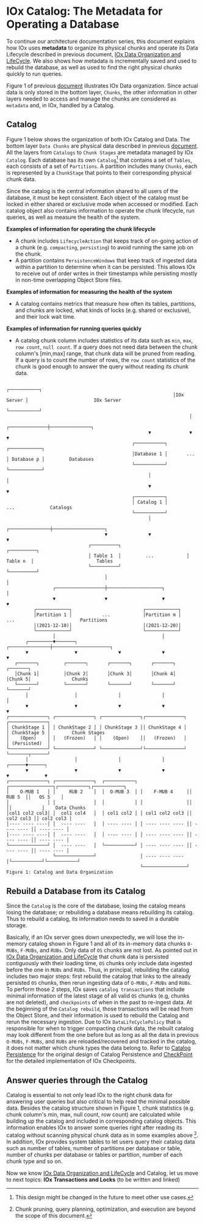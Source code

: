# IOx Catalog: The Metadata for Operating a Database

To continue our architecture documentation series, this document explains how IOx uses **metadata** to organize its physical chunks and operate its Data Lifecycle described in previous document, [IOx Data Organization and LifeCycle](data_organization_lifecycle.md). We also shows how metadata is incrementally saved and used to rebuild the database, as well as used to find the right physical chunks quickly to run queries.

Figure 1 of previous [document](data_organization_lifecycle.md) illustrates IOx Data organization. Since actual data is only stored in the bottom layer, `Chunks`, the other information in other layers needed to access and manage the chunks are considered as `metadata` and, in IOx, handled by a Catalog.

## Catalog
Figure 1 below shows the organization of both IOx Catalog and Data. The bottom layer `Data Chunks` are physical data described in previous [document](data_organization_lifecycle.md). All the layers from `Catalogs` to `Chunk Stages` are metadata managed by IOx `Catalog`. Each database has its own `Catalog`[^cat] that contains a set of `Tables`, each consists of a set of `Partitions`. A partition includes many `Chunks`, each is represented by a `ChunkStage` that points to their corresponding physical chunk data.

[^cat]: This design might be changed in the future to meet other use cases.

Since the catalog is the central information shared to all users of the database, it must be kept consistent. Each object of the catalog must be locked in either shared or exclusive mode when accessed or modified. Each catalog object also contains information to operate the chunk lifecycle, run queries, as well as measure the health of the system. 

**Examples of information for operating the chunk lifecycle**
* A chunk includes `LifecycleAction` that keeps track of on-going action of a chunk (e.g. `compacting`, `persisting`) to avoid running the same job on the chunk. 
* A partition contains `PersistenceWindows` that  keep track of ingested data within a partition to determine when it can be persisted. This allows IOx to receive out of order writes in their timestamps while persisting mostly in non-time overlapping Object Store files.

**Examples of information for measuring the health of the system**
* A catalog contains metrics that measure how often its tables, partitions, and chunks are locked, what kinds of locks (e.g. shared or exclusive), and their lock wait time.

**Examples of information for running queries quickly**
* A catalog chunk column includes statistics of its data such as `min`, `max`, `row count`, `null count`. If a query does not need data between the chunk column's [min,max] range, that chunk data will be pruned from reading. If a query is to count the number of rows, the `row count` statistics of the chunk is good enough to answer the query without reading its chunk data.


```text
                                                             ┌───────────┐                                     
                                                             │IOx Server │                        IOx Server   
                                                             └───────────┘                                     
                                                                   │                                           
                                                    ┌──────────────┼───────────────┐                           
                                                    ▼              ▼               ▼                           
                                              ┌───────────┐                ┌────────────┐                      
                                              │Database 1 │       ...      │ Database p │         Databases    
                                              └───────────┘                └────────────┘                      
                                                    │                              │                           
                                                    ▼                              ▼                           
                                              ┌───────────┐                                                    
                                              │ Catalog 1 │                       ...             Catalogs     
                                              └───────────┘                                                    
                                                    │                                                          
                                    ┌───────────────┼───────────────────┐                                      
                                    ▼               ▼                   ▼                                      
                              ┌──────────┐                        ┌──────────┐                                 
                              │ Table 1  │         ...            │ Table n  │                       Tables    
                              └──────────┘                        └──────────┘                                 
                                    │                                   │                                      
                 ┌──────────────────┼────────────────────┐              │                                      
                 ▼                  ▼                    ▼              ▼                                      
          ┌────────────┐                          ┌────────────┐                                               
          │Partition 1 │           ...            │Partition m │       ...                        Partitions   
          │(2021-12-10)│                          │(2021-12-20)│                                               
          └────────────┘                          └────────────┘                                               
                 │                                       │                                                     
       ┌─────────▼───────┐               ┌───────────────┼─────────────────────┐                               
       ▼                 ▼               ▼               ▼                     ▼                               
   ┌───────┐         ┌───────┐       ┌───────┐       ┌───────┐             ┌───────┐                           
   │Chunk 1│         │Chunk 2│       │Chunk 3│       │Chunk 4│             │Chunk 5│               Chunks      
   └───────┘         └───────┘       └───────┘       └───────┘             └───────┘                           
       │                 │               │               │                     │                               
       ▼                 ▼               ▼               ▼                     ▼                               
┌──────────────┐ ┌──────────────┐ ┌──────────────┐┌──────────────┐     ┌──────────────┐                        
│ ChunkStage 1 │ │ ChunkStage 2 │ │ ChunkStage 3 ││ ChunkStage 4 │     │ ChunkStage 5 │        Chunk Stages    
│    (Open)    │ │   (Frozen)   │ │    (Open)    ││   (Frozen)   │     │ (Persisted)  │                        
└──────────────┘ └──────────────┘ └──────────────┘└──────────────┘     └───────┬──────┘                        
       │                 │               │               │              ┌──────▼──────┐                        
       ▼                 ▼               ▼               ▼              ▼             ▼                        
┌──────────────┐ ┌──────────────┐  ┌───────────┐ ┌────────────────┐┌───────────┐┌───────────┐                  
│    O-MUB 1   │ │     RUB 2    │  │  O-MUB 3  │ │    F-MUB 4     ││    RUB 5  ││   OS 5    │                  
│              │ │              │  │           │ │                ││           ││           │    Data Chunks   
│col1 col2 col3│ │  col1 col4   │  │ col1 col2 │ │ col1 col2 col3 ││ col2 col3 ││ col2 col3 │                  
│---- ---- ----│ │  ---- ----   │  │ ---- ---- │ │ ---- ---- ---- ││ ---- ---- ││ ---- ---- │                  
│---- ---- ----│ │  ---- ----   │  │ ---- ---- │ │ ---- ---- ---- ││ ---- ---- ││ ---- ---- │                  
└──────────────┘ │  ---- ----   │  └───────────┘ │ ---- ---- ---- ││ ---- ---- ││ ---- ---- │                  
                 └──────────────┘                │ ---- ---- ---- │└───────────┘└───────────┘                  
                                                 └────────────────┘                                            
Figure 1: Catalog and Data Organization
```


## Rebuild a Database from its Catalog
Since the `Catalog` is the core of the database, losing the catalog means losing the database; or rebuilding a database means rebuilding its catalog. Thus to rebuild a catalog,  its information needs to saved in a durable storage.

Basically, if an IOx server goes down unexpectedly, we will lose the in-memory catalog shown in Figure 1 and all of its in-memory data chunks `O-MUBs`, `F-MUBs`, and `RUBs`. Only data of `OS` chunks are not lost. As pointed out in [IOx Data Organization and LifeCycle](data_organization_lifecycle.md) that chunk data is persisted contiguously with their loading time, `OS` chunks only include data ingested before the one in `MUBs` and `RUBs`. Thus, in principal, rebuilding the catalog includes two major steps: first rebuild the catalog that links to the already persisted `OS` chunks, then rerun ingesting data of `O-MUBs`, `F-MUBs` and `RUBs`. To perform those 2 steps, IOx saves `catalog transactions` that include minimal information of the latest stage of all valid `OS` chunks (e.g, chunks are not deleted), and `checkpoints` of when in the past to re-ingest data. At the beginning of the `Catalog rebuild`, those transactions will be read from the Object Store, and their information is used to rebuild the Catalog and rerun the necessary ingestion. Due to IOx `DataLifeCyclePolicy` that is responsible for when to trigger compacting chunk data, the rebuilt catalog may look different from the one before but as long as all the data in previous `O-MUBs`, `F-MUBs`, and `RUBs` are reloaded/recovered and tracked in the catalog, it does not matter which chunk types the data belong to.  Refer to [Catalog Persistence](catalog_persistence.md) for the original design of Catalog Persistence and [CheckPoint](https://github.com/influxdata/influxdb_iox/blob/b39e01f7ba4f5d19f92862c5e87b90a40879a6c9/persistence_windows/src/checkpoint.rs) for the detailed implementation of IOx Checkpoints.

## Answer queries through the Catalog
Catalog is essential to not only lead IOx to the right chunk data for answering user queries but also critical to help read the minimal possible data. Besides the catalog structure shown in Figure 1, chunk statistics (e.g. chunk column's min, max, null count, row count) are calculated while building up the catalog and included in corresponding catalog objects. This information enables IOx to answer some queries right after reading its catalog without scanning physical chunk data as in some examples above [^query]. In addition, IOx provides system tables to let users query their catalog data such as number of tables, number of partitions per database or table, number of chunks per database or tables or partition, number of each chunk type and so on.

[^query]: Chunk pruning, query planning, optimization, and execution are beyond the scope of this document.

Now we know [IOx Data Organization and LifeCycle](data_organization_lifecycle.md) and Catalog, let us move to next topics: **IOx Transactions and Locks** (to be written and linked)